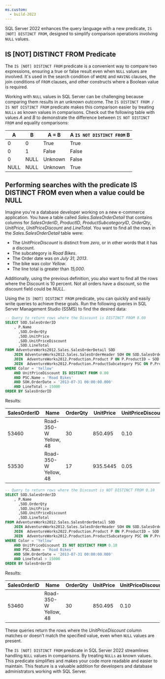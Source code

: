 ```yaml
---
ms.custom:
  - build-2023
---
```

SQL Server 2022 enhances the query language with a new predicate, `IS [NOT] DISTINCT FROM`, designed to simplify comparison operations involving `NULL` values.

## IS [NOT] DISTINCT FROM Predicate

The `IS [NOT] DISTINCT FROM` predicate is a convenient way to compare two expressions, ensuring a true or false result even when `NULL` values are involved. It's used in the search condition of `WHERE` and `HAVING` clauses, the join conditions of `FROM` clauses, and other constructs where a Boolean value is required.

Working with `NULL` values in SQL Server can be challenging because comparing them results in an unknown outcome. The `IS DISTINCT FROM / IS NOT DISTINCT FROM` predicate makes this comparison easier by treating `NULLs` as known values in comparisons. Check out the following table with values *A* and *B* to demonstrate the difference between `IS NOT DISTINCT FROM` and equality comparisons:

**A** | **B** | **A = B** | **A** `IS NOT DISTINCT FROM` **B**
---|---|---|---
0 | 0 | True | True
0 | 1 | False | False
0 | NULL | Unknown | False
NULL | NULL | Unknown | True

## Performing searches with the predicate IS DISTINCT FROM even when a value could be NULL

Imagine you're a database developer working on a new e-commerce application. You have a table called *Sales.SalesOrderDetail* that contains columns for *SalesOrderID*, *ProductID*, *ProductSubcategoryID*, *OrderQty*, *UnitPrice*, *UnitPriceDiscount* and *LineTotal*. You want to find all the rows in the *Sales.SalesOrderDetail* table were:

- The *UnitPriceDiscount* is distinct from *zero*, or in other words that it has a discount.
- The subcategory is *Road Bikes*.
- The Order date was on *July 31, 2013*.
- The bike was color *Yellow*.
- The line total is greater than *15,000*.

Additionally, using the previous definition, you also want to find all the rows where the Discount is 10 percent. Not all orders have a discount, so the discount field could be *NULL*.

Using the `IS [NOT] DISTINCT FROM` predicate, you can quickly and easily write queries to achieve these goals. Run the following queries in SQL Server Management Studio (SSMS) to find the desired data:

```sql
-- Query to return rows where the Discount is DISTINCT FROM 0.00
SELECT SOD.SalesOrderID
	, P.Name
      ,SOD.OrderQty
      ,SOD.UnitPrice
      ,SOD.UnitPriceDiscount
      ,SOD.LineTotal
FROM AdventureWorks2012.Sales.SalesOrderDetail SOD
	JOIN AdventureWorks2012.Sales.SalesOrderHeader SOH ON SOD.SalesOrderID = SOH.SalesOrderID
	JOIN  AdventureWorks2012.Production.Product P ON P.ProductID = SOD.ProductID
	JOIN  AdventureWorks2012.Production.ProductSubcategory PSC ON P.ProductSubcategoryID = PSC.ProductSubcategoryID
WHERE Color = 'Yellow'
	AND UnitPriceDiscount IS DISTINCT FROM 0.00
	AND PSC.Name = 'Road Bikes'
	AND SOH.OrderDate = '2013-07-31 00:00:00.000'
	AND LineTotal > 15000
ORDER BY SalesOrderID
```

Results:

SalesOrderID | Name | OrderQty | UnitPrice | UnitPriceDiscount | LineTotal
---|---|---|---|---|---
53460 | Road-350-W Yellow, 48 | 30 | 850.495 | 0.10 | 22963.365000
53530 | Road-350-W Yellow, 48 | 17 | 935.5445 | 0.05 | 15109.043675


```sql
-- Query to return rows where the Discount is NOT DISTINCT FROM 0.10
SELECT SOD.SalesOrderID
	, P.Name
      ,SOD.OrderQty
      ,SOD.UnitPrice
      ,SOD.UnitPriceDiscount
      ,SOD.LineTotal
FROM AdventureWorks2012.Sales.SalesOrderDetail SOD
	JOIN AdventureWorks2012.Sales.SalesOrderHeader SOH ON SOD.SalesOrderID = SOH.SalesOrderID
	JOIN  AdventureWorks2022.Production.Product P ON P.ProductID = SOD.ProductID
	JOIN  AdventureWorks2012.Production.ProductSubcategory PSC ON P.ProductSubcategoryID = PSC.ProductSubcategoryID
WHERE Color = 'Yellow'
	AND UnitPriceDiscount IS NOT DISTINCT FROM 0.10
	AND PSC.Name = 'Road Bikes'
	AND SOH.OrderDate = '2013-07-31 00:00:00.000'
	AND LineTotal > 15000
ORDER BY SalesOrderID
```

Results:

SalesOrderID | Name | OrderQty | UnitPrice | UnitPriceDiscount | LineTotal
---|---|---|---|---|---
53460 | Road-350-W Yellow, 48 | 30 | 850.495 | 0.10 | 22963.365000

These queries return the rows where the *UnitPriceDiscount* column matches or doesn't match the specified value, even when `NULL` values are present.

The `IS [NOT] DISTINCT FROM` predicate in SQL Server 2022 streamlines handling `NULL` values in comparisons. By treating `NULLs` as known values. This predicate simplifies and makes your code more readable and easier to maintain. This feature is a valuable addition for developers and database administrators working with SQL Server.
